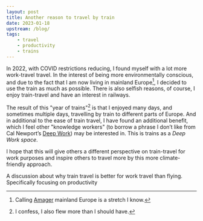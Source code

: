 ```yaml
---
layout: post
title: Another reason to travel by train
date: 2023-01-18
upstream: /blog/
tags: 
    - travel
    - productivity
    - trains
---
```


In 2022, with COVID restrictions reducing, I found myself with a lot more work-travel travel. 
In the interest of being more environmentally conscious, and due to the fact that I am now living in mainland Europe[^1], I decided to use the train as much as possible. 
There is also selfish reasons, of course, I enjoy train-travel and have an interest in railways.

The result of this "year of trains"[^2] is that I enjoyed many days, and sometimes multiple days, travelling by train to different parts of Europe. 
And in additional to the ease of train travel, I have found an additional benefit, which I feel other "knowledge workers" (to borrow a phrase I don’t like from Cal Newport’s [Deep Work](https://mccluskey.scot/2022/12/21/thoughts-on-deep-work.html)) may be interested in. 
This is trains as a *Deep Work space*. 



I hope that this will give others a different perspective on train-travel for work purposes and inspire others to travel more by this more climate-friendly approach. 





A discussion about why train travel is better for work travel than flying.
Specifically focusing on productivity

[^1]: Calling [Amager](https://en.wikipedia.org/wiki/Amager) mainland Europe is a stretch I know. 
[^2]: I confess, I also flew more than I should have.